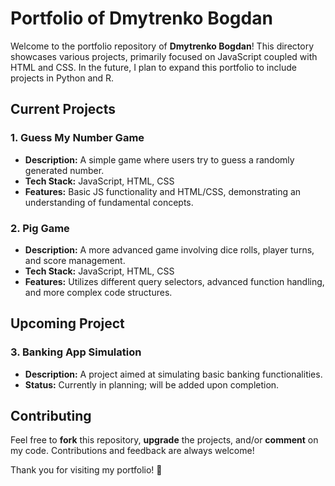 # Portfolio of Dmytrenko Bogdan

Welcome to the portfolio repository of **Dmytrenko Bogdan**! This directory showcases various projects, primarily focused on JavaScript coupled with HTML and CSS. In the future, I plan to expand this portfolio to include projects in Python and R.

## Current Projects

### 1. Guess My Number Game
- **Description:** A simple game where users try to guess a randomly generated number.
- **Tech Stack:** JavaScript, HTML, CSS
- **Features:** Basic JS functionality and HTML/CSS, demonstrating an understanding of fundamental concepts.

### 2. Pig Game
- **Description:** A more advanced game involving dice rolls, player turns, and score management.
- **Tech Stack:** JavaScript, HTML, CSS
- **Features:** Utilizes different query selectors, advanced function handling, and more complex code structures.

## Upcoming Project

### 3. Banking App Simulation
- **Description:** A project aimed at simulating basic banking functionalities.
- **Status:** Currently in planning; will be added upon completion.

## Contributing

Feel free to **fork** this repository, **upgrade** the projects, and/or **comment** on my code. Contributions and feedback are always welcome!

Thank you for visiting my portfolio! 🚀
